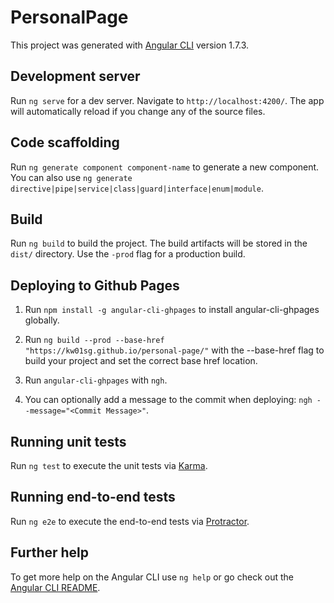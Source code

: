 # PersonalPage

This project was generated with [Angular CLI](https://github.com/angular/angular-cli) version 1.7.3.

## Development server

Run `ng serve` for a dev server. Navigate to `http://localhost:4200/`. The app will automatically reload if you change any of the source files.

## Code scaffolding

Run `ng generate component component-name` to generate a new component. You can also use `ng generate directive|pipe|service|class|guard|interface|enum|module`.

## Build

Run `ng build` to build the project. The build artifacts will be stored in the `dist/` directory. Use the `-prod` flag for a production build.

## Deploying to Github Pages

1. Run `npm install -g angular-cli-ghpages` to install angular-cli-ghpages globally.

2. Run `ng build --prod --base-href "https://kw01sg.github.io/personal-page/"` with the --base-href flag to build your project and set the correct base href location.

3. Run `angular-cli-ghpages` with `ngh`.

4. You can optionally add a message to the commit when deploying: `ngh --message="<Commit Message>"`.

## Running unit tests

Run `ng test` to execute the unit tests via [Karma](https://karma-runner.github.io).

## Running end-to-end tests

Run `ng e2e` to execute the end-to-end tests via [Protractor](http://www.protractortest.org/).

## Further help

To get more help on the Angular CLI use `ng help` or go check out the [Angular CLI README](https://github.com/angular/angular-cli/blob/master/README.md).
